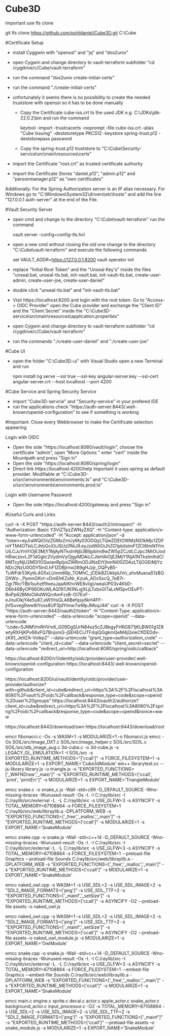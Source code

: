 # Cube3D
Important use lfs clone

git lfs clone https://github.com/pohldaniel/Cube3D.git C:\Cube

#Certificate Setup
- install Cyggwin with "openssl" and "jq" and "dos2unix"
- open Cygwin and change directory to vault-terraform subfolder "cd /cygdrive/c/Cube/vault-terraform"
- run the command "dos2unix create-initial-certs"
- run the command "./create-initial-certs"
- unfortunately it seems there is no possibility to create the needed truststore with openssl so it has to be done manually 
  * Copy the Certificate cube-iss.crt to the used JDK e.g. C:\JDKs\jdk-22.0.2\bin and run the command
  
    keytool -import -trustcacerts -noprompt -file cube-iss.crt -alias "Cube Issuing" -deststoretype PKCS12 -keystore spring-trust.p12 -deststorepass password
	
  * Copy the spring-trust.p12 truststore to "C:\Cube\Security-service\src\main\resources\certs"

- import the Certificate "root.crt" as trusted certificate authority
- import the Certificate Stores "daniel.p12", "admin.p12" and "personmanager.p12" as "own certificates"

Additionally: For the Spring Authorization server is an IP alias necessary. For Windows go to "C:\Windows\System32\drivers\etc\hosts" and add the line "127.0.0.1 auth-server"
at the end of the File.

#Vault Security Server
- open cmd and change to the directory "C:\Cube\vault-terraform" run the command
  
  vault server -config=config-tls.hcl
  
- open a new cmd without closing the old one change to the directory "C:\Cube\vault-terraform" and execute the following commands

  set VAULT_ADDR=https://127.0.0.1:8200
  vault operator init
  
- replace "Initial Root Token" and the "Unseal Key's" inside the files "unseal.bat, unseal-tls.bat, init-vault.bat, init-vault-tls.bat, create-user-admin, create-user-joe, create-user-daniel"
- double click "unseal-tls.bat" and "init-vault-tls.bat"
- Visit https://localhost:8200 and login with the root token. Go to "Access-> OIDC Provider" open the Cube provider and exchange the "Client ID" and the "Client Secret"
  inside the "C:\Cube3D-service\src\main\resources\application.properties"
- open Cygwin and change directory to vault-terraform subfolder "cd /cygdrive/c/Cube/vault-terraform"
- run the commands "./create-user-daniel" and "./create-user-joe"

#Cube UI
- open the folder "C:\Cube3D-ui" with Visual Studio open a new Terminal and run

  npm install
  ng serve --ssl true --ssl-key angular-server.key --ssl-cert angular-server.crt --host localhost --port 4200
  
#Cube Service and Spring Security Service
- import "Cube3D-servcie" and "Security-service" in your prefered IDE
- run the applications check "https://auth-server:8443/.well-known/openid-configuration" to see if something is working

#Important: Close every Webbrowser to make the Certificate selection appearing

Login with OIDC
- Open the side "https://localhost:8080/vault/login", choose the certificate "admin", open "More Options " enter "cert" inside the Mountpath and press "Sign in"
- Open the side "https://localhost:8080/spring/login"
- Direct link https://localhost:4200/help Important it uses spring as default provider. Modifiable at "C:\Cube3D-ui\src\environments\environments.ts" and "C:\Cube3D-ui\src\environments\environments.prod.ts"

Login with Username Password
- Open the side https://localhost:4200/gateway and press "Sign in"

#Useful Curls and Links


curl -k -X POST "https://auth-server:8443/oauth2/introspect" -H "Authorization: Basic Y3ViZTpzZWNyZXQ" -H "Content-type: application/x-www-form-urlencoded" -H "Accept: application/json" -d "token=eyJraWQiOiIzZGMxZmUyMy03ODQyLTQwZDEtOWMzNS1kMjc1ZDFmYTM4OTkiLCJhbGciOiJSUzI1NiJ9.eyJzdWIiOiJhZG1pbiIsImF1ZCI6ImN1YmUiLCJuYmYiOjE3MjY1NjAyNTksInNjb3BlIjpbIm9wZW5pZCJdLCJpc3MiOiJodHRwczovL2F1dGgtc2VydmVyOjgyMDAiLCJleHAiOjE3MjY1NjA1NTksImlhdCI6MTcyNjU2MDI1OSwianRpIjoiZWRmODJlNzEtYjhmNi00ZDAzLTljOGEtMjYzNDc2NzU0ODY5In0.hF1ZDBjrnw289gHJzjr_OQPyB5-TuWFdr53KytiL4G5xLUmm66p_TOMhC_jCElkBZUkkjdJVn_shvMuaoa51zBQDXWz-_PpmnGKct-vDmEhKZsNr_KzuA_ADxSxcQ_7eB7r-Zgr7RcrTBb1suhztf9xeuJaaAtKhvWE8vIigUweaUP03v4KbD-D6b46ByOP66OKuWLAQ197JN1NLqjXLjLTxbsGITaLxMSpvOEuPT-BoPp82BMxOlAdWIQrrAmFzxB-OI7EvF-eJnuIOkjY4e5u87_eW1HsGLA6Befqsy6kH4FF-jhfSuveg9ww8iYoss8UP3jdYimw7wMpJMsqJ4A"
curl -k -X POST "https://auth-server:8443/oauth2/token" -H "Content-Type: application/x-www-form-urlencoded" --data-urlencode "scope=openid" --data-urlencode "code=5JNMVmRHVmK_G09DgSUrN84sz5cZJ8bgyFHRG871jKLBW01g1Z8wtyRXHjKPv66xFQ7BnjomG-jSEHECiJTF4qiQGgkmQeM4jQxleCfIDEDdv-zK81_JetlZA-Voikp2" --data-urlencode "grant_type=authorization_code" --data-urlencode "client_id=cube" --data-urlencode "client_secret=secret" --data-urlencode "redirect_uri=http://localhost:8080/spring/oidc/callback"  

https://localhost:8200/v1/identity/oidc/provider/user-provider/.well-known/openid-configuration
https://localhost:8443/.well-known/openid-configuration

https://localhost:8200/ui/vault/identity/oidc/provider/user-provider/authorize?with=github&client_id=cube&redirect_uri=https%3A%2F%2Flocalhost%3A8080%2Fvault%2Foidc%2Fcallback&response_type=code&scope=openid%20user%20groups"
https://localhost:8443/oauth2/authorize?client_id=cube&redirect_uri=https%3A%2F%2Flocalhost%3A8080%2Fspring%2Foidc%2Fcallback&response_type=code&scope=openid&nonce=www

https://localhost:8443/download/own
https://localhost:8443/download/root


emcc fibonacci.c -Os -s WASM=1 -s MODULARIZE=1 -o fibonacci.js
emcc -Os SOIL/src/image_DXT.c SOIL/src/image_helper.c SOIL/src/SOIL.c SOIL/src/stb_image_aug.c 3d-cube.c -o 3d-cube.js -s LEGACY_GL_EMULATION=1 -I SOIL/src -s EXPORTED_RUNTIME_METHODS="['ccall']" -s FORCE_FILESYSTEM=1 -s MODULARIZE=1 -s EXPORT_NAME='Cube3dModule'
em++ librarytest.cc --js-library library.js -o triangle.js -s "EXPORTED_FUNCTIONS=['_WAFNDraw','_main']" -s "EXPORTED_RUNTIME_METHODS=['ccall', 'print', 'printErr']" -s MODULARIZE=1 -s EXPORT_NAME='TriangleModule'


emcc snake.c -o snake_c.js -Wall -std=c99 -D_DEFAULT_SOURCE -Wno-missing-braces -Wunused-result -Os -I. -I C:/raylib/src -I C:/raylib/src/external -L. -L C:/raylib/src -s USE_GLFW=3 -s ASYNCIFY -s TOTAL_MEMORY=67108864 -s FORCE_FILESYSTEM=1 C:/raylib/src/web/libraylib.a -DPLATFORM_WEB -s "EXPORTED_FUNCTIONS=['_free','_malloc','_main']" -s "EXPORTED_RUNTIME_METHODS=['ccall']" -s MODULARIZE=1 -s EXPORT_NAME='SnakeModule'


emcc snake.cpp -o snake.js -Wall -std=c++14 -D_DEFAULT_SOURCE -Wno-missing-braces -Wunused-result -Os -I. -I C:/raylib/src -I C:/raylib/src/external -L. -L C:/raylib/src -s USE_GLFW=3 -s ASYNCIFY -s TOTAL_MEMORY=67108864 -s FORCE_FILESYSTEM=1 --preload-file Graphics --preload-file Sounds C:/raylib/src/web/libraylib.a -DPLATFORM_WEB -s "EXPORTED_FUNCTIONS=['_free','_malloc','_main']" -s "EXPORTED_RUNTIME_METHODS=['ccall']" -s MODULARIZE=1 -s EXPORT_NAME='SnakeModule'

emcc naked_owl.cpp -s WASM=1 -s USE_SDL=2 -s USE_SDL_IMAGE=2 -s "SDL2_IMAGE_FORMATS=['png']" -s USE_SDL_TTF=2 -s "EXPORTED_FUNCTIONS=['_mainf','_setSize']" -s "EXPORTED_RUNTIME_METHODS=['ccall']" -s ASYNCIFY -O2 --preload-file assets -o naked_owl.js

emcc naked_owl.cpp -s WASM=1 -s USE_SDL=2 -s USE_SDL_IMAGE=2 -s "SDL2_IMAGE_FORMATS=['png']" -s USE_SDL_TTF=2 -s "EXPORTED_FUNCTIONS=['_mainf','_setSize']" -s "EXPORTED_RUNTIME_METHODS=['ccall']" -s ASYNCIFY -O2 --preload-file assets -o naked_owl_module.js -s MODULARIZE=1 -s EXPORT_NAME='OwlModule'

emcc snake.cpp -o snake.js -Wall -std=c++14 -D_DEFAULT_SOURCE -Wno-missing-braces -Wunused-result -Os -I. -I C:/raylib/src -I C:/raylib/src/external -L. -L C:/raylib/src -s USE_GLFW=3 -s ASYNCIFY -s TOTAL_MEMORY=67108864 -s FORCE_FILESYSTEM=1 --embed-file Graphics --embed-file Sounds C:/raylib/src/web/libraylib.a -DPLATFORM_WEB -s "EXPORTED_FUNCTIONS=['_free','_malloc','_main']" -s "EXPORTED_RUNTIME_METHODS=['ccall']" -s MODULARIZE=1 -s EXPORT_NAME='SnakeModule'

emcc main.c engine.c sprite.c decal.c actor.c apple_actor.c snake_actor.c background_actor.c input_processor.c -O2 -s TOTAL_MEMORY=67108864 -s USE_SDL=2 -s USE_SDL_IMAGE=2 -s USE_SDL_TTF=2 -s "SDL2_IMAGE_FORMATS=['png']" -s "EXPORTED_FUNCTIONS=['_mainf']" -s "EXPORTED_RUNTIME_METHODS=['ccall']" --preload-file assets -o snake_module.js -s MODULARIZE=1 -s EXPORT_NAME='SnakeModule'